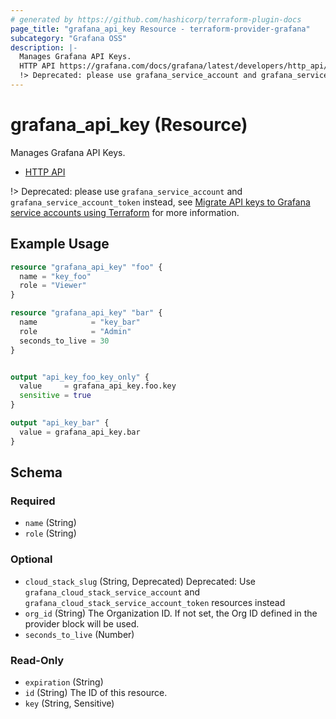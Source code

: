 ```yaml
---
# generated by https://github.com/hashicorp/terraform-plugin-docs
page_title: "grafana_api_key Resource - terraform-provider-grafana"
subcategory: "Grafana OSS"
description: |-
  Manages Grafana API Keys.
  HTTP API https://grafana.com/docs/grafana/latest/developers/http_api/auth/
  !> Deprecated: please use grafana_service_account and grafana_service_account_token instead, see Migrate API keys to Grafana service accounts using Terraform https://grafana.com/docs/grafana/latest/administration/api-keys/#migrate-api-keys-to-grafana-service-accounts-using-terraform for more information.
---
```


# grafana_api_key (Resource)

Manages Grafana API Keys.

* [HTTP API](https://grafana.com/docs/grafana/latest/developers/http_api/auth/)

!> Deprecated: please use `grafana_service_account` and `grafana_service_account_token` instead, see [Migrate API keys to Grafana service accounts using Terraform](https://grafana.com/docs/grafana/latest/administration/api-keys/#migrate-api-keys-to-grafana-service-accounts-using-terraform) for more information.

## Example Usage

```terraform
resource "grafana_api_key" "foo" {
  name = "key_foo"
  role = "Viewer"
}

resource "grafana_api_key" "bar" {
  name            = "key_bar"
  role            = "Admin"
  seconds_to_live = 30
}


output "api_key_foo_key_only" {
  value     = grafana_api_key.foo.key
  sensitive = true
}

output "api_key_bar" {
  value = grafana_api_key.bar
}
```

<!-- schema generated by tfplugindocs -->
## Schema

### Required

- `name` (String)
- `role` (String)

### Optional

- `cloud_stack_slug` (String, Deprecated) Deprecated: Use `grafana_cloud_stack_service_account` and `grafana_cloud_stack_service_account_token` resources instead
- `org_id` (String) The Organization ID. If not set, the Org ID defined in the provider block will be used.
- `seconds_to_live` (Number)

### Read-Only

- `expiration` (String)
- `id` (String) The ID of this resource.
- `key` (String, Sensitive)


